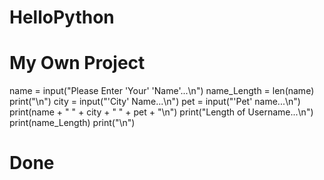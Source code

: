 # HelloPython
# My Own Project
name = input("Please Enter 'Your' 'Name'...\n")
name_Length = len(name)
print("\n")
city = input("'City' Name...\n")
pet = input("'Pet' name...\n")
print(name + " " + city + " " + pet + "\n")
print("Length of Username...\n")
print(name_Length)
print("\n")
# Done
